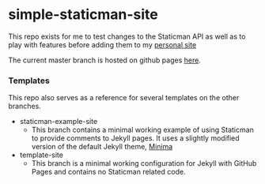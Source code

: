  # simple-staticman-site
This repo exists for me to test changes to the Staticman API as well as to play with features before adding them to my [personal site](https://waibel.us)

The current master branch is hosted on github pages [here](https://waibel.us/simple-staticman-site).

### Templates
This repo also serves as a reference for several templates on the other branches.

* staticman-example-site
    * This branch contains a minimal working example of using Staticman to provide comments to Jekyll pages. It uses a slightly modified version of the default Jekyll theme, [Minima](https://github.com/jekyll/minima)
* template-site
    * This branch is a minimal working configuration for Jekyll with GitHub Pages and contains no Staticman related code.